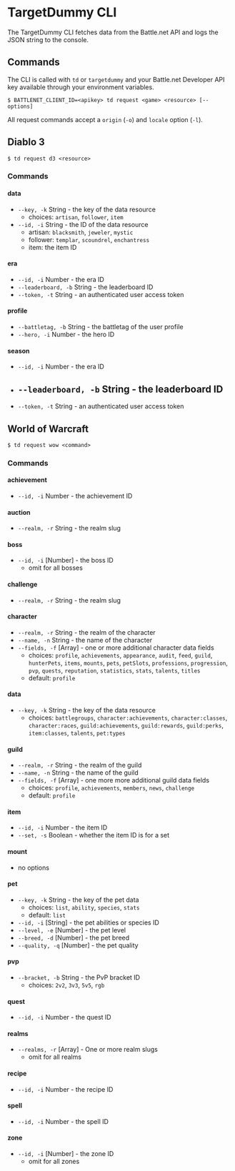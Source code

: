 # TargetDummy CLI

The TargetDummy CLI fetches data from the Battle.net API and logs the JSON string to the console.

## Commands

The CLI is called with `td` or `targetdummy` and your Battle.net Developer API key available through your environment variables.

```
$ BATTLENET_CLIENT_ID=<apikey> td request <game> <resource> [--options]
```

All request commands accept a `origin` (`-o`) and `locale` option (`-l`).

## Diablo 3

```
$ td request d3 <resource>
```

### Commands

#### data

  - `--key, -k` String - the key of the data resource
    - choices: `artisan`, `follower`, `item`
  - `--id, -i` String - the ID of the data resource
    - artisan: `blacksmith`, `jeweler`, `mystic`
    - follower: `templar`, `scoundrel`, `enchantress`
    - item: the item ID

#### era

  - `--id, -i` Number - the era ID
  - `--leaderboard, -b` String - the leaderboard ID
  - `--token, -t` String - an authenticated user access token

#### profile

  - `--battletag, -b` String - the battletag of the user profile
  - `--hero, -i` Number - the hero ID

#### season

  - `--id, -i` Number - the era ID
  - `--leaderboard, -b` String - the leaderboard ID
    -
  - `--token, -t` String - an authenticated user access token

## World of Warcraft

```
$ td request wow <command>
```

### Commands

#### achievement

  - `--id, -i` Number - the achievement ID

#### auction

  - `--realm, -r` String - the realm slug

#### boss

  - `--id, -i` [Number] - the boss ID
    - omit for all bosses

#### challenge

  - `--realm, -r` String - the realm slug

#### character

  - `--realm, -r` String - the realm of the character
  - `--name, -n` String - the name of the character
  - `--fields, -f` [Array] - one or more additional character data fields
    - choices: `profile`, `achievements`, `appearance`, `audit`, `feed`, `guild`, `hunterPets`, `items`, `mounts`, `pets`, `petSlots`, `professions`, `progression`, `pvp`, `quests`, `reputation`, `statistics`, `stats`, `talents`, `titles`
    - default: `profile`

#### data

  - `--key, -k` String - the key of the data resource
    - choices: `battlegroups`, `character:achievements`, `character:classes`, `character:races`, `guild:achievements`, `guild:rewards`, `guild:perks`, `item:classes`, `talents`, `pet:types`

#### guild

- `--realm, -r` String - the realm of the guild
- `--name, -n` String - the name of the guild
- `--fields, -f` [Array] - one more more additional guild data fields
  - choices: `profile`, `achievements`, `members`, `news`, `challenge`
  - default: `profile`

#### item

  - `--id, -i` Number - the item ID
  - `--set, -s` Boolean - whether the item ID is for a set

#### mount

  - no options

#### pet

  - `--key, -k` String - the key of the pet data
    - choices: `list`, `ability`, `species`, `stats`
    - default: `list`
  - `--id, -i` [String] - the pet abilities or species ID
  - `--level, -e` [Number] - the pet level
  - `--breed, -d` [Number] - the pet breed
  - `--quality, -q` [Number] - the pet quality

#### pvp

  - `--bracket, -b` String - the PvP bracket ID
    - choices: `2v2`, `3v3`, `5v5`, `rgb`

#### quest

  - `--id, -i` Number - the quest ID

#### realms

  - `--realms, -r` [Array] - One or more realm slugs
    - omit for all realms

#### recipe

  - `--id, -i` Number - the recipe ID

#### spell

  - `--id, -i` Number - the spell ID

#### zone

  - `--id, -i` [Number] - the zone ID
    - omit for all zones
